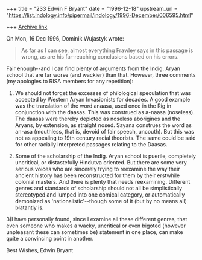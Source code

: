 +++
title = "233 Edwin F Bryant"
date = "1996-12-18"
upstream_url = "https://list.indology.info/pipermail/indology/1996-December/006595.html"

+++
[Archive link](https://list.indology.info/pipermail/indology/1996-December/006595.html)

On Mon, 16 Dec 1996, Dominik Wujastyk wrote:

> As far as I can see, almost everything Frawley says in this passage is 
wrong, as are his far-reaching conclusions based on his errors. 

Fair enough--and I can find plenty of arguments from the Indig. Aryan
school that are far worse (and wackier) than that.  However, three
comments (my apologies to RISA members for any repetition):

1) We should not forget the excesses of philological speculation that 
was accepted by Western Aryan Invasionists for decades.  A good example
was the translation of the word anaasa, used once in the Rig in
conjunction with the daasas.  This was construed as a-naasa (noseless).
The daasas were thereby depicted as noseless aborigines and the Aryans, by
extension, as straight nosed. Sayana construes the word as an-asa
(mouthless, that is, devoid of fair speech, uncouth).  But this was not as
appealing to 19th century racial theorists.  The same could be said for
other racially interpreted passages relating to the Daasas.

2) Some of the scholarship of the Indig. Aryan school is puerile, 
completely uncritical, or distastefully Hindutva oriented.  But there are
some very serious voices who are sincerely trying to reexamine the way
their ancient history has been reconstructed for them by their erstwhile
colonial masters.  And there is plenty that needs reexamining.  Different
genres and standards of scholarship should not all be simplistically
stereotyped and lumped into one comical category, or automatically
demonized as 'nationalistic'--though some of it (but by no means
all) blatantly is.

3)I have personally found, since I examine all these different genres,
that even someone who makes a wacky, uncritical or even bigoted
(however unpleasant these can sometimes be) statement in one place, can
make quite a convincing point in another. 

Best Wishes,   Edwin Bryant






